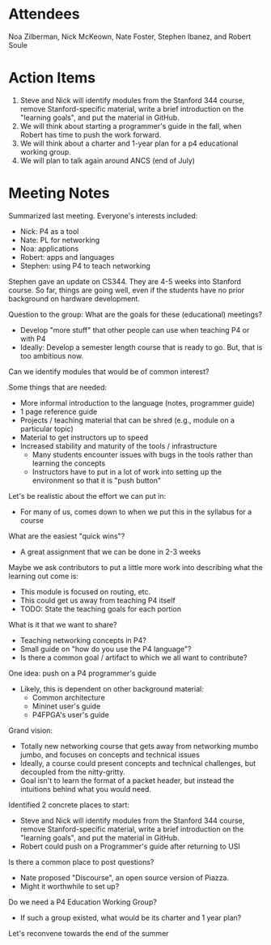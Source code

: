 Attendees
======

Noa Zilberman, Nick McKeown, Nate Foster, Stephen Ibanez, and Robert Soule

Action Items
======

1. Steve and Nick will identify modules from the Stanford 344 course, remove Stanford-specific material, write a brief introduction on the "learning goals", and put the material in GitHub.
1. We will think about starting a programmer's guide in the fall, when Robert has time to push the work forward.
1. We will think about a charter and 1-year plan for a p4 educational working group.
1. We will plan to talk again around ANCS (end of July)  

Meeting Notes
======

Summarized last meeting. Everyone's interests included:

* Nick: P4 as a tool
* Nate: PL for networking
* Noa: applications
* Robert: apps and languages 
* Stephen: using P4 to teach networking

Stephen gave an update on CS344. They are 4-5 weeks into Stanford course. So far, things are going
well, even if the students have no prior background on hardware development. 

Question to the group: What are the goals for these (educational) meetings?

* Develop "more stuff" that other people can use when teaching P4 or with P4
* Ideally: Develop a semester length course that is ready to go. But, that is too ambitious now.

Can we identify modules that would be of common interest?

Some things that are needed:

* More informal introduction to the language (notes, programmer guide)
* 1 page reference guide
* Projects / teaching material that can be shred (e.g., module on a particular topic)
* Material to get instructors up to speed
* Increased stability and maturity of the tools / infrastructure
    *  Many students encounter issues with bugs in the tools rather than learning the concepts
    * Instructors have to put in a lot of work into setting up the environment so that it is "push button"

Let's be realistic about the effort we can put in:

* For many of us, comes down to when we put this in the syllabus for a course

What are the easiest "quick wins"?

* A great assignment that we can be done in 2-3 weeks

Maybe we ask contributors to put a little more work into
describing what the learning out come is:

* This module is focused on routing, etc.
* This could get us away from teaching P4 itself
* TODO: State the teaching goals for each portion

What is it that we want to share?

* Teaching networking concepts in P4?
* Small guide on "how do you use the P4 language"?
* Is there a common goal / artifact to which we all want to contribute?

One idea: push on a P4 programmer's guide

* Likely, this is dependent on other background material:
  * Common architecture
  * Mininet user's guide
  * P4FPGA's user's guide
  

Grand vision:

* Totally new networking course that gets away from networking mumbo jumbo, and focuses on concepts and technical issues
* Ideally, a course could present concepts and technical challenges, but decoupled from the nitty-gritty.
* Goal isn't to learn the format of a packet header, but instead the intuitions behind what you would need.

Identified 2 concrete places to start:

* Steve and Nick will identify modules from the Stanford 344 course, remove
    Stanford-specific material, write a brief introduction on the "learning goals",
    and put the material in GitHub.
* Robert could push on a Programmer's guide after returning to USI

Is there a common place to post questions?

* Nate proposed "Discourse", an open source version of Piazza. 
* Might it worthwhile to set up?

Do we need a P4 Education Working Group?

* If such a group existed, what would be its charter and 1 year plan?


Let's reconvene towards the end of the summer






